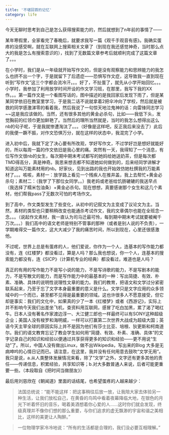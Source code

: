 ```yaml
---
title: '不堪回首的记忆'
category: life
---
```


今天无聊时思考到自己是怎么获得搜索能力的，然后就想到了n年前的事情了——

某年寒假里，全家看完了春晚后，就要求我写一篇《观千手观音有感》。我确实蛋疼的没感受啊，就在互联网上搜索相关文章了（到现在我还感觉神奇，当时那么点大的我是怎么有搜索意识的），找到了无数篇文章参考后就顺利完成了这篇文章了。。。

在小学时，我们是从一年级就开始写作文的，但是没有观察能力和思辨能力的我怎么也挤不出一个字，于是就留下了后遗症——恐惧写作文症，这导致我一直到现在听到“写作文”这三个字都会流冷汗。。。好了，不扯蛋了，就先从小学开始回忆。。。小学时，我参加了利用放学时间开设的作文学习班，在那里，我写下我的XX作。。。第一篇作文是一个看图写话的，图中描述的是我回家后发现下雨了，但是某某同学依旧在教室里学习，于是我二话不说就拿着2把伞冲向了学校，然后就是被救的同学感激涕零的看着我，然后我说了一句惊天地泣鬼神的话：向雷锋同志学习~~这是我应该做的。当然，还有很多其他的黄金必杀句，比如——我低下头，发觉胸前的红领巾更加鲜艳了。当然后的理所当然就是，当时的我怎么想得出这么nb的句子呢，于是我就惨遭淘汰了。。。（好像是这样吧，反正我后来没去了）此后的我便一蹶不振，对作文恐惧万分，就在这样的状态中，我混完了小学。

进入初中后，我就下定了决心要有所改观，学好写作文，不过学好岂是想好就能好的，所以每周一篇的作文依旧是我心里的痛。突然有一天，我得知了一个消息，有位写作文很nb的女生，每次期中期末考试都写的她妈给她送奶茶，但是每次都TMD得高分，真是神奇。我思来想去都不知道她如何做到的，后来经同学讲解才知道这叫万能素材用的nb。好家伙，见到出路的我也开始效仿她杜撰我的万能素材了。。。咳咳，素材一：放学路上看见一个残疾人在推井盖，我上去帮忙+黄金必杀句；素材二：（我学了下那位女同学。。）我老妈或老爸给饥肠辘辘的我送早点（我选择了糯米包油条）+黄金必杀句。现在想想，真要感谢那个女生和这几个素材，他们帮我pass了无数次可怕的考场作文。

到了高中，作文类型发生了些变化，从初中的记叙文为主变成了议论文为主。当然，素材的类型也只要稍稍改变也能通杀考试作文，我的文章偶尔也能在全班念一念。。。（说起作文素材，我一直认为司马迁最可怜，每到期中期末考试就要被阉千万次。。。）我们高中的语文老师是特别不管事的那种（或者是别人说的不负责），一学期难得交一篇作文，这大大减少了我的痛苦时间，所以到现在，心里还很感激他。

不过呢，世界上总是有蛋疼的人，他们爱说，你作为一个人，连基本的写作能力都没有，连《红楼梦》都没看过，算是人吗？那么我也想说，你一个人，连基本的搜索能力都没有，连《SICP》（计算机专业的经典）都没看过，难道也是人吗？

真正的有用的写作能力不是写小说的能力，不是写诗歌的能力，不是写剧本的能力，不是写散文的能力，而是写作能力中的最基本的一种：写出简捷、有效、朴素、准确、具体的说明性说理性文章的能力。我们的教育，把语文和文学过分紧密联系起来，乃至于忘了文字本身最重要的意义是什么。文学只是文字应用的众多领域中的一个而已，甚至都不见得是最重要的领域。这也许很多人不愿意接受，但它却是事实：我们的文化中，如果真的少了一本《红楼梦》或者《西游记》，实际上并不影响今天我们出差坐飞机，查资料用互联网，感冒了吃白加黑，累了渴了喝红牛。日本人没有著名作家渡边淳一、大江健三郎也一样最终可以有SONY这种超级企业；美国人没有梭罗和海明威，一样可以打赢第二次世界大战成为超级大国；英语今天主宰全球的原因实际上并不是因为他们有莎士比亚、培根、狄更斯和柯南道尔。我们的语文教育忘记了教会学生如何用“简捷、有效、朴素、准确、具体”的文字记录自己的知识和经验以便通过共享获得更多的知识和经验——更不用说“生动”了。所以，中国人没有做出Linux，做不出Wikipedia，写出来的Blog 大多是无病呻吟的心情日记而已。请注意，在这里，我并没有任何用意去鼓吹“文学无用”。我只是说，a.从人类整体发展情况来看，除了“文学”之外，文字还有更多其他的责任——传递信息，积累经验，共享知识等；b.对大多数普通人来说，后者可能更重要一些。（本段取自《把时间当做朋友》）

最后用刘慈欣在《朝闻道》里面的话结尾，也希望蛋疼的人越来越少：

> 法国总统说：“能不能这样：把这事稍往后放一放，让我陪大家去体验另一种生活，让我们放松自己，在黄昏的鸟鸣中看着夜幕降临大地，在银色的月光下听着怀旧的音乐，喝着美酒想着你心爱的人……这时你们就会发现，终级真理并不像你们想的那么重要，与你们追求的虚无飘渺的宇宙和谐之美相比，这样的美更让人陶醉。”

> 一位物理学家冷冷地说：“所有的生活都是合理的，我们没必要互相理解。”

